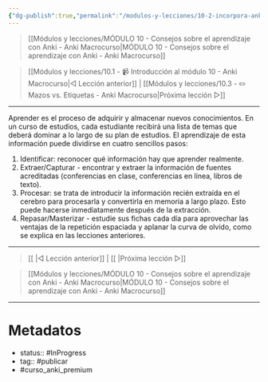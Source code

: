```yaml
---
{"dg-publish":true,"permalink":"/modulos-y-lecciones/10-2-incorpora-anki-a-tu-estrategia-de-estudio-anki-macrocurso/","noteIcon":"","updated":"2024-05-15T22:20:31.695+02:00"}
---
```



> [[Módulos y lecciones/MÓDULO 10 - Consejos sobre el aprendizaje con Anki - Anki Macrocurso\|MÓDULO 10 - Consejos sobre el aprendizaje con Anki - Anki Macrocurso]]

> [[Módulos y lecciones/10.1 - 📹 Introducción al módulo 10 - Anki Macrocurso\|◁ Lección anterior]] | [[Módulos y lecciones/10.3 - ✏️ Mazos vs. Etiquetas - Anki Macrocurso\|Próxima lección ▷]]

---

Aprender es el proceso de adquirir y almacenar nuevos conocimientos. En un curso de estudios, cada estudiante recibirá una lista de temas que deberá dominar a lo largo de su plan de estudios. El aprendizaje de esta información puede dividirse en cuatro sencillos pasos:

1. Identificar: reconocer qué información hay que aprender realmente.
2. Extraer/Capturar - encontrar y extraer la información de fuentes acreditadas (conferencias en clase, conferencias en línea, libros de texto).
3. Procesar: se trata de introducir la información recién extraída en el cerebro para procesarla y convertirla en memoria a largo plazo. Esto puede hacerse inmediatamente después de la extracción.
4. Repasar/Masterizar - estudie sus fichas cada día para aprovechar las ventajas de la repetición espaciada y aplanar la curva de olvido, como se explica en las lecciones anteriores.



---

> [[ \|◁ Lección anterior]] | [[ \|Próxima lección ▷]]

> [[Módulos y lecciones/MÓDULO 10 - Consejos sobre el aprendizaje con Anki - Anki Macrocurso\|MÓDULO 10 - Consejos sobre el aprendizaje con Anki - Anki Macrocurso]]

---

# Metadatos
- status:: #InProgress   
- tag:: #publicar 
- #curso_anki_premium
